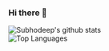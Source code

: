 ### Hi there 👋

![Subhodeep's github stats](https://github-readme-stats.vercel.app/api?username=H4CK3RD33P&show_icons=true&theme=merko)\
![Top Languages](https://github-readme-stats.vercel.app/api/top-langs/?username=H4CK3RD33P&theme=synthwave)
<!--
**H4CK3RD33P/H4CK3RD33P** is a ✨ _special_ ✨ repository because its `README.md` (this file) appears on your GitHub profile.

Here are some ideas to get you started:

- 🔭 I’m currently working on ...
- 🌱 I’m currently learning ...
- 👯 I’m looking to collaborate on ...
- 🤔 I’m looking for help with ...
- 💬 Ask me about ...
- 📫 How to reach me: ...
- 😄 Pronouns: ...
- ⚡ Fun fact: ...
-->
